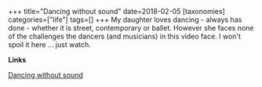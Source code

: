 +++
title="Dancing without sound"
date=2018-02-05
[taxonomies]
categories=["life"]
tags=[]
+++
My daughter loves dancing - always has done - whether it is street, contemporary or ballet. However she faces none of the challenges the dancers (and musicians) in this video face. I won't spoil it here ... just watch. 
<!-- more -->

__Links__

[Dancing without sound](http://thecuriousbrain.com/?p=86954)

